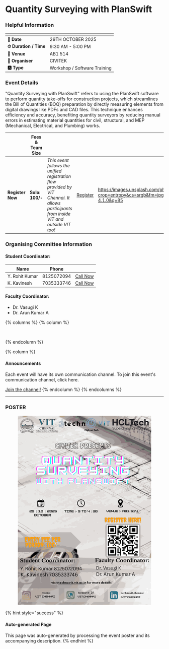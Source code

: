 # Quantity Surveying with PlanSwift

### Helpful Information

<table data-view="cards"><thead><tr><th></th><th></th></tr></thead><tbody><tr><td><strong>📅 Date</strong></td><td>29TH OCTOBER 2025</td></tr><tr><td><strong>⏱ Duration / Time</strong></td><td>9:30 AM - 5:00 PM</td></tr><tr><td><strong>📍 Venue</strong></td><td>AB1 514</td></tr><tr><td><strong>👤 Organiser</strong></td><td>CIVITEK</td></tr><tr><td><strong>🅰️ Type</strong></td><td>Workshop / Software Training</td></tr></tbody></table>

### Event Details

"Quantity Surveying with PlanSwift" refers to using the PlanSwift software to perform quantity take-offs for construction projects, which streamlines the Bill of Quantities (BOQ) preparation by directly measuring elements from digital drawings like PDFs and CAD files. This technique enhances efficiency and accuracy, benefiting quantity surveyors by reducing manual errors in estimating material quantities for civil, structural, and MEP (Mechanical, Electrical, and Plumbing) works.

<table data-card-size="large" data-view="cards" data-full-width="false"><thead><tr><th></th><th>Fees &#x26; Team Size</th><th></th><th></th><th data-hidden data-card-cover data-type="image">Cover image</th></tr></thead><tbody><tr><td><h4>Register Now</h4></td><td><strong>Solo: 100/-</strong></td><td><em>This event follows the unified registration flow provided by VIT Chennai. It allows participants from inside VIT and outside VIT too!</em></td><td><a href="https://chennaievents.vit.ac.in/technovit/" class="button primary" data-icon="rocket-launch">Register</a></td><td><a href="https://images.unsplash.com/photo-1607000975574-0b425df6975a?crop=entropy&#x26;cs=srgb&#x26;fm=jpg&#x26;ixid=M3wxOTcwMjR8MHwxfHNlYXJjaHwxfHxnbyUyMGZvciUyMGl0fGVufDB8fHx8MTc2MTMwMTA2N3ww&#x26;ixlib=rb-4.1.0&#x26;q=85">https://images.unsplash.com/photo-1607000975574-0b425df6975a?crop=entropy&#x26;cs=srgb&#x26;fm=jpg&#x26;ixid=M3wxOTcwMjR8MHwxfHNlYXJjaHwxfHxnbyUyMGZvciUyMGl0fGVufDB8fHx8MTc2MTMwMTA2N3ww&#x26;ixlib=rb-4.1.0&#x26;q=85</a></td></tr></tbody></table>

### Organising Committee Information

#### Student Coordinator:

<table data-card-size="large" data-view="cards"><thead><tr><th>Name</th><th>Phone</th><th></th></tr></thead><tbody><tr><td>Y. Rohit Kumar</td><td>8125072094</td><td><a href="tel:8125072094" class="button secondary">Call Now</a></td></tr><tr><td>K. Kavinesh</td><td>7035333746</td><td><a href="tel:7035333746" class="button secondary">Call Now</a></td></tr></tbody></table>

#### Faculty Coordinator:

* Dr. Vasugi K
* Dr. Arun Kumar A

{% columns %}
{% column %}
<figure><img src="https://images.unsplash.com/photo-1650897877751-4446f52a0cb3?crop=entropy&#x26;cs=srgb&#x26;fm=jpg&#x26;ixid=M3wxOTcwMjR8MHwxfHNlYXJjaHw2fHxhbm5vdW5jZW1lbnR8ZW58MHx8fHwxNzYxMjQ2MzUxfDA&#x26;ixlib=rb-4.1.0&#x26;q=85" alt=""><figcaption></figcaption></figure>
{% endcolumn %}

{% column %}
#### Announcements

Each event will have its own communication channel. To join this event's communication channel, click here.

<a href="https://chennaievents.vit.ac.in/technovit/" class="button primary" data-icon="bullhorn">Join the channel!</a>
{% endcolumn %}
{% endcolumns %}

***

### POSTER

<figure><img src="../../.gitbook/assets/image (1).png" alt=""><figcaption></figcaption></figure>

{% hint style="success" %}
#### Auto-generated Page

This page was auto-generated by processing the event poster and its accompanying description.
{% endhint %}
